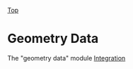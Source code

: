 [Top](https://petrkryslucsd.github.io/FinEtools.jl)

# Geometry Data

The "geometry data" module [Integration](integration.html)

